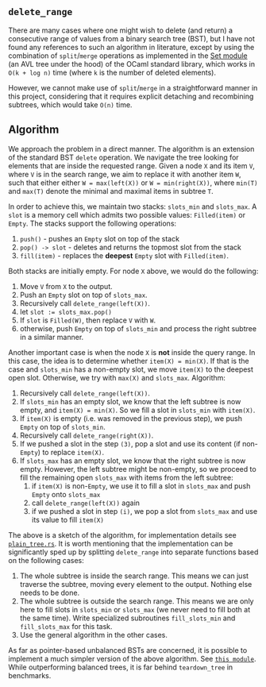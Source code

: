 `delete_range`
--------------

There are many cases where one might wish to delete (and return) a consecutive
range of values from a binary search tree (BST), but I have not found any references
to such an algorithm in literature, except by using the combination of `split`/`merge` 
operations as implemented in the [Set module][1] (an AVL tree under the hood) of the 
OCaml standard library, which works in `O(k + log n)` time (where `k` is the number 
of deleted elements).

However, we cannot make use of `split`/`merge` in a straightforward manner in this 
project, considering that it requires explicit detaching and recombining subtrees, 
which would take `O(n)` time.

Algorithm
---------

We approach the problem in a direct manner. The algorithm is an extension
of the standard BST `delete` operation. We navigate the tree looking for
elements that are inside the requested range. Given a node `X` and its item
`V`, where `V` is in the search range, we aim to replace it with another
item `W`, such that either either `W = max(left(X))` or `W = min(right(X))`,
where `min(T)` and `max(T)` denote the minimal and maximal items in subtree
`T`.

In order to achieve this, we maintain two stacks: `slots_min` and `slots_max`.
A `slot` is a memory cell which admits two possible values: `Filled(item)`
or `Empty`. The stacks support the following operations:

1. `push()` - pushes an `Empty` slot on top of the stack
2. `pop() -> slot` - deletes and returns the topmost slot from the stack
3. `fill(item)` - replaces the **deepest** `Empty` slot with `Filled(item)`.

Both stacks are initially empty. For node `X` above, we would
do the following:

1. Move `V` from `X` to the output.
1. Push an `Empty` slot on top of `slots_max`.
1. Recursively call `delete_range(left(X))`.
1. let `slot := slots_max.pop()`
1. If `slot` is `Filled(W)`, then replace `V` with `W`.
1. otherwise, push `Empty` on top of `slots_min` and process the right
   subtree in a similar manner.

Another important case is when the node `X` is **not** inside the query
range. In this case, the idea is to determine whether `item(X) = min(X)`.
If that is the case and `slots_min` has a non-empty slot, we move `item(X)`
to the deepest open slot. Otherwise, we try with `max(X)` and `slots_max`.
Algorithm:

1. Recursively call `delete_range(left(X))`.
2. If `slots_min` has an empty slot, we know that the left subtree is now empty,
   and `item(X) = min(X)`. So we fill a slot in `slots_min` with `item(X)`.
3. If `item(X)` is empty (i.e. was removed in the previous step), we push
   `Empty` on top of `slots_min`.
4. Recursively call `delete_range(right(X))`.
5. If we pushed a slot in the step `(3)`, pop a slot and use its content
   (if non-`Empty`) to replace `item(X)`.
6. If `slots_max` has an empty slot, we know that the right subtree is now 
   empty. However, the left subtree might be non-empty, so we proceed to fill
   the remaining open `slots_max` with items from the left subtree:
   1. if `item(X)` is non-`Empty`, we use it to fill a slot in `slots_max`
      and push `Empty` onto `slots_max`
   1. call `delete_range(left(X))` again
   1. if we pushed a slot in step `(i)`, we pop a slot from `slots_max`
      and use its value to fill `item(X)`


The above is a sketch of the algorithm, for implementation details see 
[`plain_tree.rs`][2]. It is worth mentioning that the implementation can be 
significantly sped up by splitting `delete_range` into separate functions based on 
the following cases:

1. The whole subtree is inside the search range. This means we can just
   traverse the subtree, moving every element to the output. Nothing else
   needs to be done.
1. The whole subtree is outside the search range. This means we are only
   here to fill slots in `slots_min` or `slots_max` (we never need to fill
   both at the same time). Write specialized subroutines `fill_slots_min`
   and `fill_slots_max` for this task.
1. Use the general algorithm in the other cases.

As far as pointer-based unbalanced BSTs are concerned, it is possible to implement 
a much simpler version of the above algorithm. See [`this module`][3]. While 
outperforming balanced trees, it is far behind `teardown_tree` in benchmarks.


[1]: https://github.com/ocaml/ocaml/blob/trunk/stdlib/set.ml
[2]: https://github.com/kirillkh/rs_teardown_tree/blob/master/src/applied/plain_tree.rs
[3]: https://github.com/kirillkh/rs_teardown_tree/tree/master/benchmarks/src/bst
